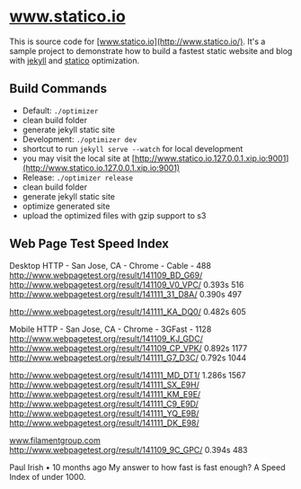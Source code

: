 www.statico.io
==============

This is source code for [www.statico.io](http://www.statico.io/). It's a sample project to demonstrate how to build a fastest static website and blog with [jekyll](http://jekyllrb.com/) and [statico](http://www.statico.io/) optimization. 

Build Commands
------------------

* Default: `./optimizer`
 * clean build folder
 * generate jekyll static site
* Development: `./optimizer dev`
 * shortcut to run `jekyll serve --watch` for local development
 * you may visit the local site at [http://www.statico.io.127.0.0.1.xip.io:9001](http://www.statico.io.127.0.0.1.xip.io:9001)
* Release: `./optimizer release`
 * clean build folder
 * generate jekyll static site
 * optimize generated site
 * upload the optimized files with gzip support to s3
 

Web Page Test Speed Index
-------------------------

Desktop HTTP - San Jose, CA - Chrome - Cable - 488
http://www.webpagetest.org/result/141109_BD_G69/
http://www.webpagetest.org/result/141109_V0_VPC/ 0.393s	516
http://www.webpagetest.org/result/141111_31_D8A/ 0.390s	497

http://www.webpagetest.org/result/141111_KA_DQ0/ 0.482s	605

Mobile HTTP - San Jose, CA - Chrome - 3GFast - 1128
http://www.webpagetest.org/result/141109_KJ_GDC/
http://www.webpagetest.org/result/141109_CP_VPK/ 0.892s	1177
http://www.webpagetest.org/result/141111_G7_D3C/ 0.792s	1044
	
http://www.webpagetest.org/result/141111_MD_DT1/ 1.286s	1567
	http://www.webpagetest.org/result/141111_SX_E9H/
	http://www.webpagetest.org/result/141111_KM_E9E/
	http://www.webpagetest.org/result/141111_C9_E9D/
	http://www.webpagetest.org/result/141111_YQ_E9B/
	http://www.webpagetest.org/result/141111_DK_E98/


www.filamentgroup.com
http://www.webpagetest.org/result/141109_9C_GPC/   0.394s	483


Paul Irish • 10 months ago
My answer to how fast is fast enough? A Speed Index of under 1000.
